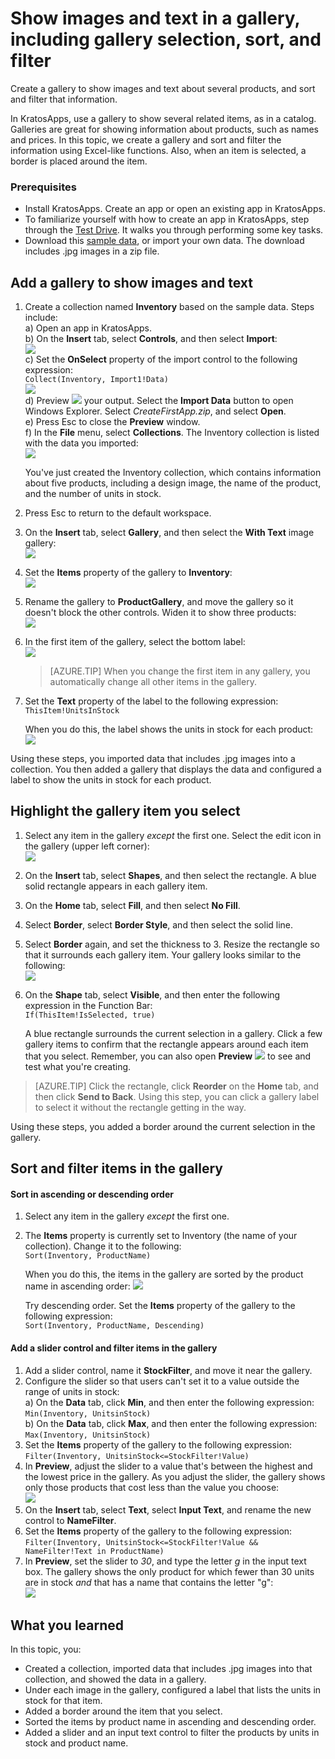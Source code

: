 <properties
	pageTitle="Show images and text in a gallery; Sort and filter the gallery in KratosApps | Microsoft Azure"
	description=""
	services=""
	documentationCenter=""
	authors="MandiOhlinger"
	manager="dwrede"
	editor=""/>

<tags
   ms.service=""
   ms.devlang="na"
   ms.topic="article"
   ms.tgt_pltfrm="na"
   ms.workload=""
   ms.date="09/30/2015"
   ms.author="mandia"/>


# Show images and text in a gallery, including gallery selection, sort, and filter
Create a gallery to show images and text about several products, and sort and filter that information.

In KratosApps, use a gallery to show several related items, as in a catalog. Galleries are great for showing information about products, such as names and prices. In this topic, we create a gallery and sort and filter the information using Excel-like functions. Also, when an item is selected, a border is placed around the item.


### Prerequisites
- Install KratosApps. Create an app or open an existing app in KratosApps.
- To familiarize yourself with how to create an app in KratosApps, step through the [Test Drive](get-started-test-drive.md ). It walks you through performing some key tasks.
- Download this [sample data](https://gallery.technet.microsoft.com/Sample-data-for-Create-c77790e7), or import your own data. The download includes .jpg images in a zip file.

## Add a gallery to show images and text

1. Create a collection named **Inventory** based on the sample data. Steps include:  
	a) Open an app in KratosApps.  
	b) On the **Insert** tab, select **Controls**, and then select **Import**:  
	![][1]  
	c) Set the **OnSelect** property of the import control to the following expression:  
	```Collect(Inventory, Import1!Data)```  
		![][12]  
	d) Preview ![][2] your output.  Select the **Import Data** button to open Windows Explorer. Select *CreateFirstApp.zip*, and select **Open**.  
	e) Press Esc to close the **Preview** window.  
	f) In the **File** menu, select **Collections**. The Inventory collection is listed with the data you imported:  
	![][3]  

	You've just created the Inventory collection, which contains information about five products, including a design image, the name of the product, and the number of units in stock.

2. Press Esc to return to the default workspace.
3. On the **Insert** tab, select **Gallery**, and then select the **With Text** image gallery:  
![][4]  
3. Set the **Items** property of the gallery to **Inventory**:  
![][5]  
4. Rename the gallery to **ProductGallery**, and move the gallery so it doesn't block the other controls. Widen it to show three products:  
![][6]  
5. In the first item of the gallery, select the bottom label:  
![][7]  
	> [AZURE.TIP] When you change the first item in any gallery, you automatically change all other items in the gallery.  

6. Set the **Text** property of the label to the following expression:  
```ThisItem!UnitsInStock``` <br/>

	When you do this, the label shows the units in stock for each product:  
![][8]  

Using these steps, you imported data that includes .jpg images into a collection. You then added a gallery that displays the data and configured a label to show the units in stock for each product.

## Highlight the gallery item you select

1. Select any item in the gallery *except* the first one. Select the edit icon in the gallery (upper left corner):  
![][9]  
2. On the **Insert** tab, select **Shapes**, and then select the rectangle. A blue solid rectangle appears in each gallery item.
3. On the **Home** tab, select **Fill**, and then select **No Fill**.
4. Select **Border**, select **Border Style**, and then select the solid line.
5. Select **Border** again, and set the thickness to 3. Resize the rectangle so that it surrounds each gallery item. Your gallery looks similar to the following:  
![][10]  
6. On the **Shape** tab, select **Visible**, and then enter the following expression in the Function Bar:  
```If(ThisItem!IsSelected, true)```

	A blue rectangle surrounds the current selection in a gallery. Click a few gallery items to confirm that the rectangle appears around each item that you select. Remember, you can also open **Preview** ![][2] to see and test what you're creating.

> [AZURE.TIP] Click the rectangle, click **Reorder** on the **Home** tab, and then click **Send to Back**. Using this step, you can click a gallery label to select it without the rectangle getting in the way.

Using these steps, you added a border around the current selection in the gallery.


## Sort and filter items in the gallery

#### Sort in ascending or descending order

1. Select any item in the gallery *except* the first one.
2. The **Items** property is currently set to Inventory (the name of your collection). Change it to the following:  
```Sort(Inventory, ProductName)```

	When you do this, the items in the gallery are sorted by the product name in ascending order:
	![][11]  

	Try descending order. Set the **Items** property of the gallery to the following expression:  
```Sort(Inventory, ProductName, Descending)```  

#### Add a slider control and filter items in the gallery


1. Add a slider control, name it **StockFilter**, and move it near the gallery.
2. Configure the slider so that users can't set it to a value outside the range of units in stock:  
	a) On the **Data** tab, click **Min**, and then enter the following expression:  
	```Min(Inventory, UnitsinStock)```  
	b) On the **Data** tab, click **Max**, and then enter the following expression:  
	```Max(Inventory, UnitsinStock)```
3. Set the **Items** property of the gallery to the following expression:  
```Filter(Inventory, UnitsinStock<=StockFilter!Value)```
4. In **Preview**, adjust the slider to a value that's between the highest and the lowest price in the gallery. As you adjust the slider, the gallery shows only those products that cost less than the value you choose:  
![][13]  
5. On the **Insert** tab, select **Text**, select **Input Text**, and rename the new control to **NameFilter**.
6. Set the **Items** property of the gallery to the following expression:  
```Filter(Inventory, UnitsinStock<=StockFilter!Value && NameFilter!Text in ProductName)```
7. In **Preview**, set the slider to *30*, and type the letter *g* in the input text box. The gallery shows the only product for which fewer than 30 units are in stock *and* that has a name that contains the letter "g":  
![][14]  


## What you learned
In this topic, you:

- Created a collection, imported data that includes .jpg images into that collection, and showed the data in a gallery.
- Under each image in the gallery, configured a label that lists the units in stock for that item.
- Added a border around the item that you select.
- Sorted the items by product name in ascending and descending order.
- Added a slider and an input text control to filter the products by units in stock and product name.


[1]: ./media/show-images-text-gallery-sort-filter/import.png
[2]: ./media/show-images-text-gallery-sort-filter/preview.png
[3]: ./media/show-images-text-gallery-sort-filter/inventorycollection.png
[4]: ./media/show-images-text-gallery-sort-filter/withtext.png
[5]: ./media/show-images-text-gallery-sort-filter/itemsinventory.png
[6]: ./media/show-images-text-gallery-sort-filter/threeimages.png
[7]: ./media/show-images-text-gallery-sort-filter/firstitem.png
[8]: ./media/show-images-text-gallery-sort-filter/bottomlabel.png
[9]: ./media/show-images-text-gallery-sort-filter/editgallery.png
[10]: ./media/show-images-text-gallery-sort-filter/border.png
[11]: ./media/show-images-text-gallery-sort-filter/sort.png
[12]: ./media/show-images-text-gallery-sort-filter/onselect.png
[13]: ./media/show-images-text-gallery-sort-filter/slider.png
[14]: ./media/show-images-text-gallery-sort-filter/inputandslider.png
